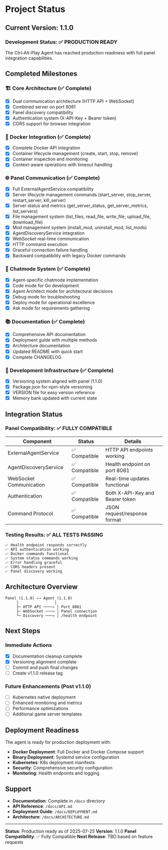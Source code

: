 # Project Status

## Current Version: 1.1.0

### Development Status: ✅ **PRODUCTION READY**

The Ctrl-Alt-Play Agent has reached production readiness with full panel integration capabilities.

## Completed Milestones

### 🏗️ Core Architecture (✅ Complete)
- [x] Dual communication architecture (HTTP API + WebSocket)
- [x] Combined server on port 8081
- [x] Panel discovery compatibility
- [x] Authentication system (X-API-Key + Bearer token)
- [x] CORS support for browser integration

### 🐳 Docker Integration (✅ Complete)
- [x] Complete Docker API integration
- [x] Container lifecycle management (create, start, stop, remove)
- [x] Container inspection and monitoring
- [x] Context-aware operations with timeout handling

### 🌐 Panel Communication (✅ Complete)
- [x] Full ExternalAgentService compatibility
- [x] Server lifecycle management commands (start_server, stop_server, restart_server, kill_server)
- [x] Server status and metrics (get_server_status, get_server_metrics, list_servers)
- [x] File management system (list_files, read_file, write_file, upload_file, download_file)
- [x] Mod management system (install_mod, uninstall_mod, list_mods)
- [x] AgentDiscoveryService integration
- [x] WebSocket real-time communication
- [x] HTTP command execution
- [x] Graceful connection failure handling
- [x] Backward compatibility with legacy Docker commands

### 🎨 Chatmode System (✅ Complete)
- [x] Agent-specific chatmode implementation
- [x] Code mode for Go development
- [x] Agent Architect mode for architectural decisions
- [x] Debug mode for troubleshooting
- [x] Deploy mode for operational excellence
- [x] Ask mode for requirements gathering

### 📚 Documentation (✅ Complete)
- [x] Comprehensive API documentation
- [x] Deployment guide with multiple methods
- [x] Architecture documentation
- [x] Updated README with quick start
- [x] Complete CHANGELOG

### 🔧 Development Infrastructure (✅ Complete)
- [x] Versioning system aligned with panel (1.1.0)
- [x] Package.json for npm-style versioning
- [x] VERSION file for easy version reference
- [x] Memory bank updated with current state

## Integration Status

### Panel Compatibility: ✅ **FULLY COMPATIBLE**

| Component | Status | Details |
|-----------|--------|---------|
| ExternalAgentService | ✅ Compatible | HTTP API endpoints working |
| AgentDiscoveryService | ✅ Compatible | Health endpoint on port 8081 |
| WebSocket Communication | ✅ Compatible | Real-time updates functional |
| Authentication | ✅ Compatible | Both X-API-Key and Bearer token |
| Command Protocol | ✅ Compatible | JSON request/response format |

### Testing Results: ✅ **ALL TESTS PASSING**

```
✅ Health endpoint responds correctly
✅ API authentication working
✅ Docker commands functional
✅ System status commands working
✅ Error handling graceful
✅ CORS headers present
✅ Panel discovery working
```

## Architecture Overview

```text
Panel (1.1.0) ←→ Agent (1.1.0)
     │                │
     ├─ HTTP API ────→ │ Port 8081
     ├─ WebSocket ───→ │ Panel connection
     └─ Discovery ───→ │ /health endpoint
```

## Next Steps

### Immediate Actions
- [x] Documentation cleanup complete
- [x] Versioning alignment complete
- [ ] Commit and push final changes
- [ ] Create v1.1.0 release tag

### Future Enhancements (Post v1.1.0)
- [ ] Kubernetes native deployment
- [ ] Enhanced monitoring and metrics
- [ ] Performance optimizations
- [ ] Additional game server templates

## Deployment Readiness

The agent is ready for production deployment with:

- **Docker Deployment**: Full Docker and Docker Compose support
- **Binary Deployment**: Systemd service configuration
- **Kubernetes**: K8s deployment manifests
- **Security**: Comprehensive security configuration
- **Monitoring**: Health endpoints and logging

## Support

- **Documentation**: Complete in `/docs` directory
- **API Reference**: `/docs/API.md`
- **Deployment Guide**: `/docs/DEPLOYMENT.md`
- **Architecture**: `/docs/ARCHITECTURE.md`

---

**Status**: Production ready as of 2025-07-25
**Version**: 1.1.0
**Panel Compatibility**: ✅ Fully Compatible
**Next Release**: TBD based on feature requests
